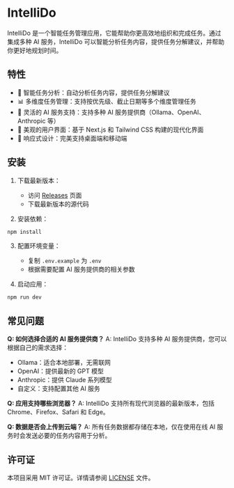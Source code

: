 # IntelliDo

IntelliDo 是一个智能任务管理应用，它能帮助你更高效地组织和完成任务。通过集成多种 AI 服务，IntelliDo 可以智能分析任务内容，提供任务分解建议，并帮助你更好地规划时间。

## 特性

- 🤖 智能任务分析：自动分析任务内容，提供任务分解建议
- 📊 多维度任务管理：支持按优先级、截止日期等多个维度管理任务
- 🔄 灵活的 AI 服务支持：支持多种 AI 服务提供商（Ollama、OpenAI、Anthropic 等）
- 🎨 美观的用户界面：基于 Next.js 和 Tailwind CSS 构建的现代化界面
- 📱 响应式设计：完美支持桌面端和移动端

## 安装

1. 下载最新版本：
   - 访问 [Releases](https://github.com/WistiXX/IntelliDo/releases) 页面
   - 下载最新版本的源代码

2. 安装依赖：
```bash
npm install
```

3. 配置环境变量：
   - 复制 `.env.example` 为 `.env`
   - 根据需要配置 AI 服务提供商的相关参数

4. 启动应用：
```bash
npm run dev
```

## 常见问题

**Q: 如何选择合适的 AI 服务提供商？**
A: IntelliDo 支持多种 AI 服务提供商，您可以根据自己的需求选择：
- Ollama：适合本地部署，无需联网
- OpenAI：提供最新的 GPT 模型
- Anthropic：提供 Claude 系列模型
- 自定义：支持配置其他 AI 服务

**Q: 应用支持哪些浏览器？**
A: IntelliDo 支持所有现代浏览器的最新版本，包括 Chrome、Firefox、Safari 和 Edge。

**Q: 数据是否会上传到云端？**
A: 所有任务数据都存储在本地，仅在使用在线 AI 服务时会发送必要的任务内容用于分析。

## 许可证

本项目采用 MIT 许可证。详情请参阅 [LICENSE](LICENSE) 文件。 
